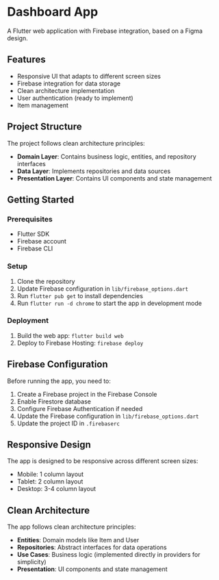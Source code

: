 # Dashboard App

A Flutter web application with Firebase integration, based on a Figma design.

## Features

- Responsive UI that adapts to different screen sizes
- Firebase integration for data storage
- Clean architecture implementation
- User authentication (ready to implement)
- Item management

## Project Structure

The project follows clean architecture principles:

- **Domain Layer**: Contains business logic, entities, and repository interfaces
- **Data Layer**: Implements repositories and data sources
- **Presentation Layer**: Contains UI components and state management

## Getting Started

### Prerequisites

- Flutter SDK
- Firebase account
- Firebase CLI

### Setup

1. Clone the repository
2. Update Firebase configuration in `lib/firebase_options.dart`
3. Run `flutter pub get` to install dependencies
4. Run `flutter run -d chrome` to start the app in development mode

### Deployment

1. Build the web app: `flutter build web`
2. Deploy to Firebase Hosting: `firebase deploy`

## Firebase Configuration

Before running the app, you need to:

1. Create a Firebase project in the Firebase Console
2. Enable Firestore database
3. Configure Firebase Authentication if needed
4. Update the Firebase configuration in `lib/firebase_options.dart`
5. Update the project ID in `.firebaserc`

## Responsive Design

The app is designed to be responsive across different screen sizes:
- Mobile: 1 column layout
- Tablet: 2 column layout
- Desktop: 3-4 column layout

## Clean Architecture

The app follows clean architecture principles:
- **Entities**: Domain models like Item and User
- **Repositories**: Abstract interfaces for data operations
- **Use Cases**: Business logic (implemented directly in providers for simplicity)
- **Presentation**: UI components and state management

